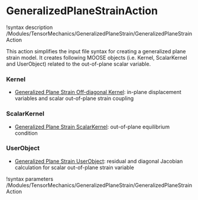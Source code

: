 # GeneralizedPlaneStrainAction

!syntax description /Modules/TensorMechanics/GeneralizedPlaneStrain/GeneralizedPlaneStrainAction

This action simplifies the input file syntax for creating a generalized plane strain model. It creates following MOOSE objects (i.e. Kernel, ScalarKernel and UserObject) related to the out-of-plane scalar variable.

### Kernel

- [Generalized Plane Strain Off-diagonal Kernel](/GeneralizedPlaneStrainOffDiag.md): in-plane displacement variables and scalar out-of-plane strain coupling

### ScalarKernel

- [Generalized Plane Strain ScalarKernel](/GeneralizedPlaneStrain.md): out-of-plane equilibrium condition

### UserObject

- [Generalized Plane Strain UserObject](/GeneralizedPlaneStrainUserObject.md): residual and diagonal Jacobian calculation for scalar out-of-plane strain variable

!syntax parameters /Modules/TensorMechanics/GeneralizedPlaneStrain/GeneralizedPlaneStrainAction
